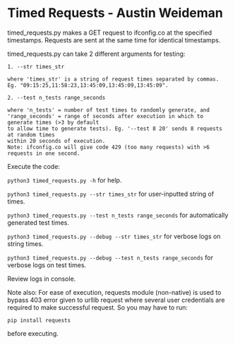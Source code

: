 # Timed Requests - Austin Weideman

timed_requests.py makes a GET request to ifconfig.co at the specified timestamps.
Requests are sent at the same time for identical timestamps.

timed_requests.py can take 2 different arguments for testing:

    1. --str times_str 
    
    where 'times_str' is a string of request times separated by commas.
    Eg. "09:15:25,11:58:23,13:45:09,13:45:09,13:45:09".

    2. --test n_tests range_seconds 

    where 'n_tests' = number of test times to randomly generate, and
    'range_seconds' = range of seconds after execution in which to generate times (>3 by default
    to allow time to generate tests). Eg. '--test 8 20' sends 8 requests at random times
    within 20 seconds of execution.
    Note: ifconfig.co will give code 429 (too many requests) with >6 requests in one second.

Execute the code:

`python3 timed_requests.py -h` for help.

`python3 timed_requests.py --str times_str` for user-inputted string of times.

`python3 timed_requests.py --test n_tests range_seconds` for automatically generated test times.

`python3 timed_requests.py --debug --str times_str` for verbose logs on string times.

`python3 timed_requests.py --debug --test n_tests range_seconds` for verbose logs on test times.

Review logs in console.

Note also:
For ease of execution, requests module (non-native) is used to bypass 403 error given to urllib
request where several user credentials are required to make successful request. So you may have to run:

`pip install requests`

before executing.